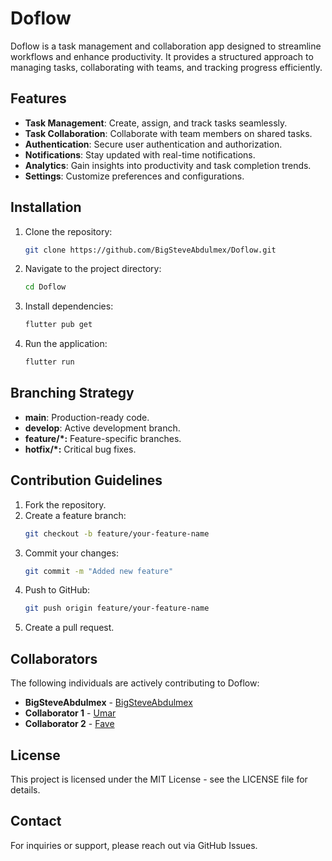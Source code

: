 # Doflow

Doflow is a task management and collaboration app designed to streamline workflows and enhance productivity. It provides a structured approach to managing tasks, collaborating with teams, and tracking progress efficiently.

## Features
- **Task Management**: Create, assign, and track tasks seamlessly.
- **Task Collaboration**: Collaborate with team members on shared tasks.
- **Authentication**: Secure user authentication and authorization.
- **Notifications**: Stay updated with real-time notifications.
- **Analytics**: Gain insights into productivity and task completion trends.
- **Settings**: Customize preferences and configurations.

## Installation
1. Clone the repository:
   ```sh
   git clone https://github.com/BigSteveAbdulmex/Doflow.git
   ```
2. Navigate to the project directory:
   ```sh
   cd Doflow
   ```
3. Install dependencies:
   ```sh
   flutter pub get
   ```
4. Run the application:
   ```sh
   flutter run
   ```

## Branching Strategy
- **main**: Production-ready code.
- **develop**: Active development branch.
- **feature/*:** Feature-specific branches.
- **hotfix/*:** Critical bug fixes.

## Contribution Guidelines
1. Fork the repository.
2. Create a feature branch:
   ```sh
   git checkout -b feature/your-feature-name
   ```
3. Commit your changes:
   ```sh
   git commit -m "Added new feature"
   ```
4. Push to GitHub:
   ```sh
   git push origin feature/your-feature-name
   ```
5. Create a pull request.

## Collaborators
The following individuals are actively contributing to Doflow:

- **BigSteveAbdulmex** - [BigSteveAbdulmex](https://github.com/BigSteveAbdulmex)
- **Collaborator 1** - [Umar](https://github.com/techusman-codes)
- **Collaborator 2** - [Fave](https://github.com/fave16)

## License
This project is licensed under the MIT License - see the LICENSE file for details.

## Contact
For inquiries or support, please reach out via GitHub Issues.
